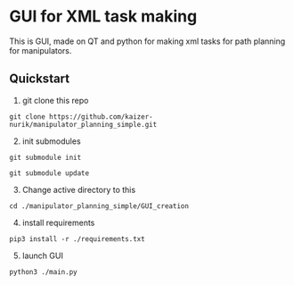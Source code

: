 # GUI for XML task making

This is GUI, made on QT and python for making xml tasks for path planning for manipulators.

## Quickstart
1) git clone this repo


```
git clone https://github.com/kaizer-nurik/manipulator_planning_simple.git
```

2) init submodules

```
git submodule init

git submodule update
```

3) Change active directory to this

```
cd ./manipulator_planning_simple/GUI_creation
```

4) install requirements

```
pip3 install -r ./requirements.txt
```

5) launch GUI

```
python3 ./main.py
```

